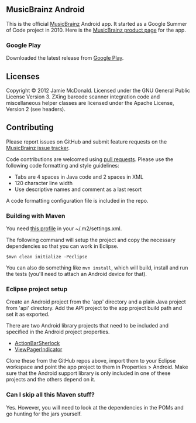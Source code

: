## MusicBrainz Android

This is the official [MusicBrainz](http://www.musicbrainz.org) Android app. It started as a Google Summer of Code project in 2010. Here is the [MusicBrainz product page](http://musicbrainz.org/doc/MusicBrainz_for_Android) for the app.

### Google Play

Downloaded the latest release from [Google Play](https://market.android.com/details?id=org.musicbrainz.mobile).

## Licenses

Copyright © 2012 Jamie McDonald. Licensed under the GNU General Public License Version 3.
ZXing barcode scanner integration code and miscellaneous helper classes are licensed under the Apache License, Version 2 (see headers).

## Contributing

Please report issues on GitHub and submit feature requests on the [MusicBrainz issue tracker](http://tickets.musicbrainz.org/).

Code contributions are welcomed using [pull requests](https://help.github.com/articles/using-pull-requests). Please use the following code formatting and style guidelines:

* Tabs are 4 spaces in Java code and 2 spaces in XML
* 120 character line width
* Use descriptive names and comment as a last resort

A code formatting configuration file is included in the repo.

### Building with Maven

You need [this profile](https://github.com/novoda/public-mvn-repo/blob/master/poms/settings.xml) in your ~/.m2/settings.xml.

The following command will setup the project and copy the necessary dependencies so that you can work in Eclipse.

    $mvn clean initialize -Peclipse
  
You can also do something like `mvn install`, which will build, install and run the tests (you'll need to attach an Android device for that).

### Eclipse project setup

Create an Android project from the 'app' directory and a plain Java project from 'api' directory. Add the API project to the app project build path and set it as exported.

There are two Android library projects that need to be included and specified in the Android project properties.

* [ActionBarSherlock](https://github.com/JakeWharton/ActionBarSherlock)
* [ViewPagerIndicator](https://github.com/JakeWharton/Android-ViewPagerIndicator)
  
Clone these from the GitHub repos above, import them to your Eclipse workspace and point the app project to them in Properties > Android. Make sure that the Android support library is only included in one of these projects and the others depend on it.

### Can I skip all this Maven stuff?

Yes. However, you will need to look at the dependencies in the POMs and go hunting for the jars yourself.
